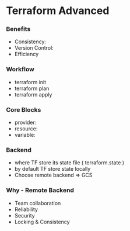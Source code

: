 # Terraform Advanced

### Benefits

- Consistency:
- Version Control:
- Efficiency

### Workflow

- terraform init
- terraform plan
- terraform apply

### Core Blocks

- provider:
- resource:
- variable:

### Backend

- where TF store its state file ( terraform.state )
- by default TF store state locally
- Choose remote backend => GCS

### Why - Remote Backend

- Team collaboration
- Reliability
- Security
- Locking & Consistency
